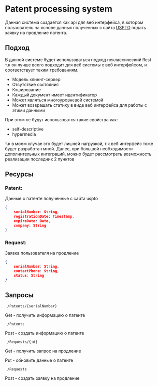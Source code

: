 #  Patent processing system
 Данная система создается как api для веб интерфейса, в котором пользователь на основе данных полученных с сайта [USPTO](https://www.uspto.gov/) подать заявку на продление патента. 
## Подход 

В данной системе будет использоваться подход неклассический Rest т.к он лучше всего подходит для веб системы с веб интерфейсом, и соответствует таким требованиям.

 - Модель клиент-сервер
 - Отсутствие состояния
 - Кэширование
 - Каждый документ имеет идентификатор 
 - Может являться  многоуровневой системой 
 - Может возвращать статику в виде веб интерфейса для работы с этими данными 
 
 При этом не будут использоватся такие свойства как:
 - self-descriptive
 - hypermedia
 
т.к в моем случае это будет лишней нагрузкой, т.к веб интерфейс тоже будет разработан мной. 
Далее, при большой необходимости дополнительных интеграций, можно будет рассмотреть возможность реализации последних 2 пунктов 
 
## Ресурсы 
### Patent:
Данные о патенте полученные с сайта uspto
```json
{
	serialNumber: String,
	registrationDate: Timestamp,
	expireDate: Date,
	company: String
}
```

### Request:
Заявка пользователя на продление 
```json
{
	serialNumber: String,
	contactPhone: String,
	status: String
}
```

## Запросы
	 /Patents/{serialNumber}
Get - получить информацию о патенте 

	 /Patents
Post - создать информацию о патенте 

	 /Requests/{id}
Get - получить запрос на продление

Put - обновить данные о патенте 

	 /Requests
Post - создать заявку на продление 


